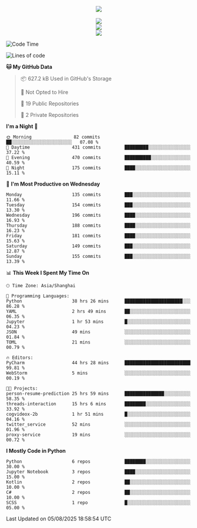 <div align="center">
  <img src="https://readme-typing-svg.demolab.com?font=Zhi+Mang+Xing&size=40&pause=1000&color=000000&center=true&vCenter=true&lines=Baymax%E5%B0%8F%E6%8C%AF;Hello%20World"/><br/>
  <br/>
  <img src="https://skillicons.dev/icons?i=java,kotlin,python,c,cpp,html,css,javascript" /><br/>
  <img src="https://skillicons.dev/icons?i=spring,vue,pytorch,maven,gradle,mysql,sqlite,linux" /><br/>
  <img src="https://skillicons.dev/icons?i=idea,pycharm,webstorm,androidstudio,vscode,git,vim,md" /><br/>
</div>

<!--START_SECTION:waka-->
![Code Time](http://img.shields.io/badge/Code%20Time-1%2C238%20hrs%2049%20mins-blue)

![Lines of code](https://img.shields.io/badge/From%20Hello%20World%20I%27ve%20Written-6.1%20million%20lines%20of%20code-blue)

**🐱 My GitHub Data** 

> 📦 627.2 kB Used in GitHub's Storage 
 > 
> 🚫 Not Opted to Hire
 > 
> 📜 19 Public Repositories 
 > 
> 🔑 2 Private Repositories 
 > 
**I'm a Night 🦉** 

```text
🌞 Morning                82 commits          ██░░░░░░░░░░░░░░░░░░░░░░░   07.08 % 
🌆 Daytime                431 commits         █████████░░░░░░░░░░░░░░░░   37.22 % 
🌃 Evening                470 commits         ██████████░░░░░░░░░░░░░░░   40.59 % 
🌙 Night                  175 commits         ████░░░░░░░░░░░░░░░░░░░░░   15.11 % 
```
📅 **I'm Most Productive on Wednesday** 

```text
Monday                   135 commits         ███░░░░░░░░░░░░░░░░░░░░░░   11.66 % 
Tuesday                  154 commits         ███░░░░░░░░░░░░░░░░░░░░░░   13.30 % 
Wednesday                196 commits         ████░░░░░░░░░░░░░░░░░░░░░   16.93 % 
Thursday                 188 commits         ████░░░░░░░░░░░░░░░░░░░░░   16.23 % 
Friday                   181 commits         ████░░░░░░░░░░░░░░░░░░░░░   15.63 % 
Saturday                 149 commits         ███░░░░░░░░░░░░░░░░░░░░░░   12.87 % 
Sunday                   155 commits         ███░░░░░░░░░░░░░░░░░░░░░░   13.39 % 
```


📊 **This Week I Spent My Time On** 

```text
🕑︎ Time Zone: Asia/Shanghai

💬 Programming Languages: 
Python                   38 hrs 26 mins      ██████████████████████░░░   86.28 % 
YAML                     2 hrs 49 mins       ██░░░░░░░░░░░░░░░░░░░░░░░   06.35 % 
Jupyter                  1 hr 53 mins        █░░░░░░░░░░░░░░░░░░░░░░░░   04.23 % 
JSON                     49 mins             ░░░░░░░░░░░░░░░░░░░░░░░░░   01.84 % 
TOML                     21 mins             ░░░░░░░░░░░░░░░░░░░░░░░░░   00.79 % 

🔥 Editors: 
PyCharm                  44 hrs 28 mins      █████████████████████████   99.81 % 
WebStorm                 5 mins              ░░░░░░░░░░░░░░░░░░░░░░░░░   00.19 % 

🐱‍💻 Projects: 
person-resume-prediction 25 hrs 59 mins      ███████████████░░░░░░░░░░   58.35 % 
threads-interaction      15 hrs 6 mins       ████████░░░░░░░░░░░░░░░░░   33.92 % 
cogvideox-2b             1 hr 51 mins        █░░░░░░░░░░░░░░░░░░░░░░░░   04.16 % 
twitter_service          52 mins             ░░░░░░░░░░░░░░░░░░░░░░░░░   01.96 % 
proxy-service            19 mins             ░░░░░░░░░░░░░░░░░░░░░░░░░   00.72 % 
```

**I Mostly Code in Python** 

```text
Python                   6 repos             ████████░░░░░░░░░░░░░░░░░   30.00 % 
Jupyter Notebook         3 repos             ████░░░░░░░░░░░░░░░░░░░░░   15.00 % 
Kotlin                   2 repos             ██░░░░░░░░░░░░░░░░░░░░░░░   10.00 % 
C#                       2 repos             ██░░░░░░░░░░░░░░░░░░░░░░░   10.00 % 
SCSS                     1 repo              █░░░░░░░░░░░░░░░░░░░░░░░░   05.00 % 
```




 Last Updated on 05/08/2025 18:58:54 UTC
<!--END_SECTION:waka-->





